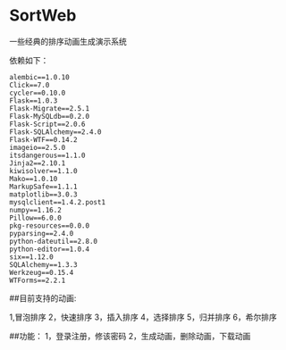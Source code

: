 # SortWeb
一些经典的排序动画生成演示系统

依赖如下：
```
alembic==1.0.10
Click==7.0
cycler==0.10.0
Flask==1.0.3
Flask-Migrate==2.5.1
Flask-MySQLdb==0.2.0
Flask-Script==2.0.6
Flask-SQLAlchemy==2.4.0
Flask-WTF==0.14.2
imageio==2.5.0
itsdangerous==1.1.0
Jinja2==2.10.1
kiwisolver==1.1.0
Mako==1.0.10
MarkupSafe==1.1.1
matplotlib==3.0.3
mysqlclient==1.4.2.post1
numpy==1.16.2
Pillow==6.0.0
pkg-resources==0.0.0
pyparsing==2.4.0
python-dateutil==2.8.0
python-editor==1.0.4
six==1.12.0
SQLAlchemy==1.3.3
Werkzeug==0.15.4
WTForms==2.2.1
```
##目前支持的动画:

1,冒泡排序
2，快速排序
3，插入排序
4，选择排序
5，归并排序
6，希尔排序

##功能：
1，登录注册，修该密码
2，生成动画，删除动画，下载动画
